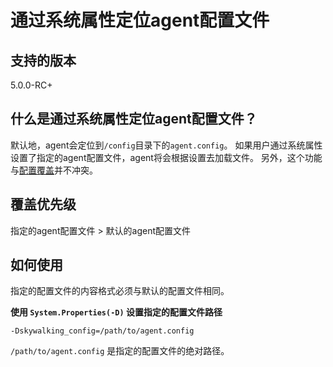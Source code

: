 # 通过系统属性定位agent配置文件

## 支持的版本 

5.0.0-RC+

## 什么是通过系统属性定位agent配置文件？
默认地，agent会定位到`/config`目录下的`agent.config`。
如果用户通过系统属性设置了指定的agent配置文件，agent将会根据设置去加载文件。
另外，这个功能与[配置覆盖](Setting-override.md)并不冲突。

## 覆盖优先级
指定的agent配置文件 > 默认的agent配置文件
 
## 如何使用 

指定的配置文件的内容格式必须与默认的配置文件相同。 


**使用 `System.Properties(-D)` 设置指定的配置文件路径**
 
 ```
 -Dskywalking_config=/path/to/agent.config
 ```
 `/path/to/agent.config`  是指定的配置文件的绝对路径。
 


  
